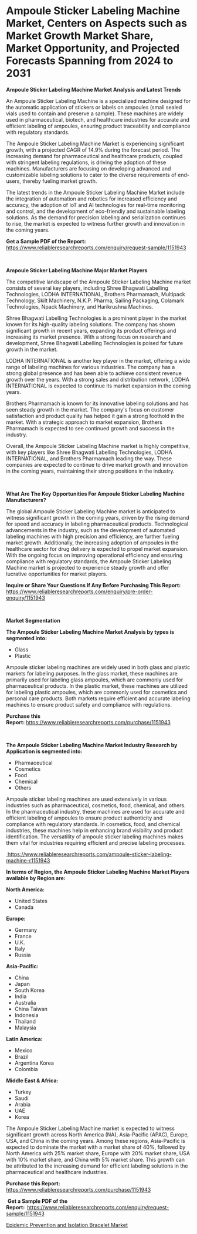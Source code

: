 <p><h1>Ampoule Sticker Labeling Machine Market, Centers on Aspects such as Market Growth Market Share, Market Opportunity, and Projected Forecasts Spanning from 2024 to 2031</h1></p><p><strong>Ampoule Sticker Labeling Machine Market Analysis and Latest Trends</strong></p>
<p><p>An Ampoule Sticker Labeling Machine is a specialized machine designed for the automatic application of stickers or labels on ampoules (small sealed vials used to contain and preserve a sample). These machines are widely used in pharmaceutical, biotech, and healthcare industries for accurate and efficient labeling of ampoules, ensuring product traceability and compliance with regulatory standards.</p><p>The Ampoule Sticker Labeling Machine Market is experiencing significant growth, with a projected CAGR of 14.9% during the forecast period. The increasing demand for pharmaceutical and healthcare products, coupled with stringent labeling regulations, is driving the adoption of these machines. Manufacturers are focusing on developing advanced and customizable labeling solutions to cater to the diverse requirements of end-users, thereby fueling market growth.</p><p>The latest trends in the Ampoule Sticker Labeling Machine Market include the integration of automation and robotics for increased efficiency and accuracy, the adoption of IoT and AI technologies for real-time monitoring and control, and the development of eco-friendly and sustainable labeling solutions. As the demand for precision labeling and serialization continues to rise, the market is expected to witness further growth and innovation in the coming years.</p></p>
<p><strong>Get a Sample PDF of the Report:&nbsp;</strong> <a href="https://www.reliableresearchreports.com/enquiry/request-sample/1151943">https://www.reliableresearchreports.com/enquiry/request-sample/1151943</a></p>
<p>&nbsp;</p>
<p><strong>Ampoule Sticker Labeling Machine Major Market Players</strong></p>
<p><p>The competitive landscape of the Ampoule Sticker Labeling Machine market consists of several key players, including Shree Bhagwati Labelling Technologies, LODHA INTERNATIONAL, Brothers Pharmamach, Multipack Technology, Skilt Machinery, N.K.P. Pharma, Sailing Packaging, Colamark Technologies, Npack Machinery, and Harikrushna Machines. </p><p>Shree Bhagwati Labelling Technologies is a prominent player in the market known for its high-quality labeling solutions. The company has shown significant growth in recent years, expanding its product offerings and increasing its market presence. With a strong focus on research and development, Shree Bhagwati Labelling Technologies is poised for future growth in the market.</p><p>LODHA INTERNATIONAL is another key player in the market, offering a wide range of labeling machines for various industries. The company has a strong global presence and has been able to achieve consistent revenue growth over the years. With a strong sales and distribution network, LODHA INTERNATIONAL is expected to continue its market expansion in the coming years.</p><p>Brothers Pharmamach is known for its innovative labeling solutions and has seen steady growth in the market. The company's focus on customer satisfaction and product quality has helped it gain a strong foothold in the market. With a strategic approach to market expansion, Brothers Pharmamach is expected to see continued growth and success in the industry.</p><p>Overall, the Ampoule Sticker Labeling Machine market is highly competitive, with key players like Shree Bhagwati Labelling Technologies, LODHA INTERNATIONAL, and Brothers Pharmamach leading the way. These companies are expected to continue to drive market growth and innovation in the coming years, maintaining their strong positions in the industry.</p></p>
<p>&nbsp;</p>
<p><strong>What Are The Key Opportunities For Ampoule Sticker Labeling Machine Manufacturers?</strong></p>
<p><p>The global Ampoule Sticker Labeling Machine market is anticipated to witness significant growth in the coming years, driven by the rising demand for speed and accuracy in labeling pharmaceutical products. Technological advancements in the industry, such as the development of automated labeling machines with high precision and efficiency, are further fueling market growth. Additionally, the increasing adoption of ampoules in the healthcare sector for drug delivery is expected to propel market expansion. With the ongoing focus on improving operational efficiency and ensuring compliance with regulatory standards, the Ampoule Sticker Labeling Machine market is projected to experience steady growth and offer lucrative opportunities for market players.</p></p>
<p><strong>Inquire or Share Your Questions If Any Before Purchasing This Report:</strong> <a href="https://www.reliableresearchreports.com/enquiry/pre-order-enquiry/1151943">https://www.reliableresearchreports.com/enquiry/pre-order-enquiry/1151943</a></p>
<p>&nbsp;</p>
<p><strong>Market Segmentation</strong></p>
<p><strong>The Ampoule Sticker Labeling Machine Market Analysis by types is segmented into:</strong></p>
<p><ul><li>Glass</li><li>Plastic</li></ul></p>
<p><p>Ampoule sticker labeling machines are widely used in both glass and plastic markets for labeling purposes. In the glass market, these machines are primarily used for labeling glass ampoules, which are commonly used for pharmaceutical products. In the plastic market, these machines are utilized for labeling plastic ampoules, which are commonly used for cosmetics and personal care products. Both markets require efficient and accurate labeling machines to ensure product safety and compliance with regulations.</p></p>
<p><strong>Purchase this Report:&nbsp;</strong><a href="https://www.reliableresearchreports.com/purchase/1151943">https://www.reliableresearchreports.com/purchase/1151943</a></p>
<p>&nbsp;</p>
<p><strong>The Ampoule Sticker Labeling Machine Market Industry Research by Application is segmented into:</strong></p>
<p><ul><li>Pharmaceutical</li><li>Cosmetics</li><li>Food</li><li>Chemical</li><li>Others</li></ul></p>
<p><p>Ampoule sticker labeling machines are used extensively in various industries such as pharmaceutical, cosmetics, food, chemical, and others. In the pharmaceutical industry, these machines are used for accurate and efficient labeling of ampoules to ensure product authenticity and compliance with regulatory standards. In cosmetics, food, and chemical industries, these machines help in enhancing brand visibility and product identification. The versatility of ampoule sticker labeling machines makes them vital for industries requiring efficient and precise labeling processes.</p></p>
<p><a href="https://www.reliableresearchreports.com/ampoule-sticker-labeling-machine-r1151943">&nbsp;https://www.reliableresearchreports.com/ampoule-sticker-labeling-machine-r1151943</a></p>
<p><strong>In terms of Region, the Ampoule Sticker Labeling Machine Market Players available by Region are:</strong></p>
<p>
    <p> <strong> North America: </strong>
        <ul>
            <li>United States</li>
            <li>Canada</li>
        </ul>
        </p> 
    <p> <strong> Europe: </strong>
        <ul>
            <li>Germany</li>
            <li>France</li>
            <li>U.K.</li>
            <li>Italy</li>
            <li>Russia</li>
        </ul>
        </p> 
    <p> <strong> Asia-Pacific: </strong>
        <ul>
            <li>China</li>
            <li>Japan</li>
            <li>South Korea</li>
            <li>India</li>
            <li>Australia</li>
            <li>China Taiwan</li>
            <li>Indonesia</li>
            <li>Thailand</li>
            <li>Malaysia</li>
        </ul>
        </p> 
    <p> <strong> Latin America: </strong>
        <ul>
            <li>Mexico</li>
            <li>Brazil</li>
            <li>Argentina Korea</li>
            <li>Colombia</li>
        </ul>
        </p> 
    <p> <strong> Middle East & Africa: </strong>
        <ul>
            <li>Turkey</li>
            <li>Saudi</li>
            <li>Arabia</li>
            <li>UAE</li>
            <li>Korea</li>
        </ul>
    </p>
    </p>
<p><p>The Ampoule Sticker Labeling Machine market is expected to witness significant growth across North America (NA), Asia-Pacific (APAC), Europe, USA, and China in the coming years. Among these regions, Asia-Pacific is expected to dominate the market with a market share of 40%, followed by North America with 25% market share, Europe with 20% market share, USA with 10% market share, and China with 5% market share. This growth can be attributed to the increasing demand for efficient labeling solutions in the pharmaceutical and healthcare industries.</p></p>
<p><strong>Purchase this Report: </strong><a href="https://www.reliableresearchreports.com/purchase/1151943">https://www.reliableresearchreports.com/purchase/1151943</a></p>
<p>&nbsp;<strong>Get a Sample PDF of the Report:&nbsp;&nbsp;</strong><a href="https://www.reliableresearchreports.com/enquiry/request-sample/1151943">https://www.reliableresearchreports.com/enquiry/request-sample/1151943</a></p>
<p><strong></strong></p>
<p><p><a href="https://github.com/ejuynpri79/Market-Research-Report-List-1/blob/main/epidemic-prevention-and-isolation-bracelet-market.md">Epidemic Prevention and Isolation Bracelet Market</a></p></p>